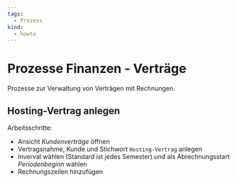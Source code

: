 ```yaml
---
tags:
  - Prozess
kind:
  - howto
---
```

# Prozesse Finanzen - Verträge
Prozesse zur Verwaltung von Verträgen mit Rechnungen.

## Hosting-Vertrag anlegen

Arbeitsschritte:
* Ansicht *Kundenverträge* öffnen
* Vertragsnahme, Kunde und Stichwort `Hosting-Vertrag` anlegen
* Inverval wählen (Standard ist jedes Semester) und als Abrechnungsstart *Periodenbeginn* wählen
* Rechnungszeilen hinzufügen